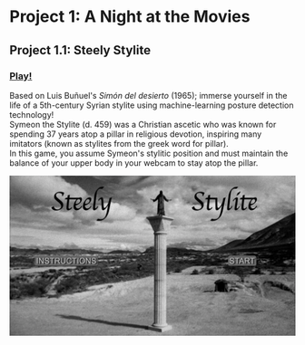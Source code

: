 # Project 1: A Night at the Movies

## Project 1.1: Steely Stylite

### [Play!](https://ylliez.github.io/CART263/projects/proj01_movieNight/proj01_steelyStylite/)

Based on Luis Buñuel's *Simón del desierto* (1965); immerse yourself in the life of a 5th-century Syrian stylite using machine-learning posture detection technology!<br>
Symeon the Stylite (d. 459) was a Christian ascetic who was known for spending 37 years atop a pillar in religious devotion, inspiring many imitators (known as stylites from the greek word for pillar).<br>
In this game, you assume Symeon's stylitic position and must maintain the balance of your upper body in your webcam to stay atop the pillar.

![Title Page](https://github.com/ylliez/CART263/blob/main/projects/proj01_movieNight/proj01_steelyStylite/assets/screenshots/ss_title.png?raw=true)
